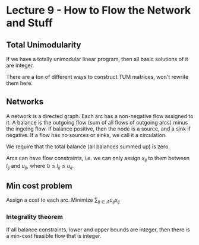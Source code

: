 # Lecture 9 - How to Flow the Network and Stuff

## Total Unimodularity

If we have a totally unimodular linear program, then all basic solutions of it
are integer.

There are a ton of different ways to construct TUM matrices, won't rewrite them
here.

## Networks

A network is a directed graph. Each arc has a non-negative flow assigned to it.
A balance is the outgoing flow (sum of all flows of outgoing arcs) minus the
ingoing flow. If balance positive, then the node is a source, and a sink if
negative. If a flow has no sources or sinks, we call it a circulation.

We require that the total balance (all balances summed up) is zero.

Arcs can have flow constraints, i.e. we can only assign $x_{ij}$ to them between
$l_{ij}$ and $u_{ij}$, where $0\leq l_{ij} \leq u_{ij}$.

## Min cost problem

Assign a cost to each arc. Minimize $\sum_{ij\in A} c_{ij}x_{ij}$

### Integrality theorem

If all balance constraints, lower and upper bounds are integer, then there is a
min-cost feasible flow that is integer.
